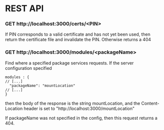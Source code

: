 ﻿# REST API
### GET http://localhost:3000/certs/&lt;PIN>
If PIN corresponds to a valid certificate and has not yet been used, then return the certificate file and invalidate the PIN. Otherwise returns a 404

### GET http://localhost:3000/modules/&lt;packageName>
Find where a specified package services requests.
If the server configuration specified

    modules : {
    // [...]
      "packageName": "mountLocation"
    // [...]
    }

then the body of the response is the string mountLocation, and the Content-Location header is set to "http://localhost:3000/mountLocation"

If packageName was not specified in the config, then this request returns a 404.
